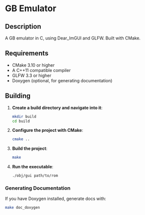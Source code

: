 # GB Emulator

## Description

A GB emulator in C, using Dear_ImGUI and GLFW. Built with CMake.

## Requirements

- CMake 3.10 or higher
- A C++11 compatible compiler
- GLFW 3.3 or higher
- Doxygen (optional, for generating documentation)

## Building

1. **Create a build directory and navigate into it**:

   ```sh
   mkdir build
   cd build
   ```

2. **Configure the project with CMake**:

   ```sh
   cmake ..
   ```

3. **Build the project**:

   ```sh
   make
   ```

4. **Run the executable**:
   ```sh
   ./obj/gui path/to/rom
   ```

### Generating Documentation

If you have Doxygen installed, generate docs with:

```sh
make doc_doxygen

```

